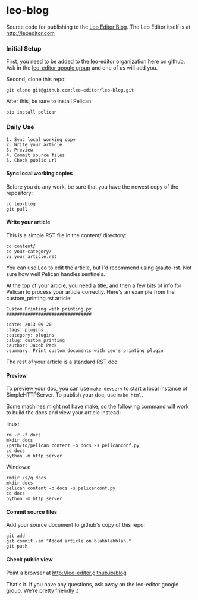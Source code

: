 leo-blog
========

Source code for publishing to the [Leo Editor Blog](http://leo-editor.github.io/blog "Leo Editor Blog").
The Leo Editor itself is at http://leoeditor.com



### Initial Setup ###

First, you need to be added to the leo-editor organization here on github.  Ask in the [leo-editor google group](https://groups.google.com/forum/#!forum/leo-editor) and one of us will add you.

Second, clone this repo:

    git clone git@github.com:leo-editor/leo-blog.git
    
After this, be sure to install Pelican:

    pip install pelican


### Daily Use ###

    1. Sync local working copy
    2. Write your article
    3. Preview
    4. Commit source files
    5. Check public url


#### Sync local working copies ####   
Before you do any work, be sure that you have the newest copy of the repository:

    cd leo-blog
    git pull

#### Write your article ####
This is a simple RST file in the content/ directory:

    cd content/
    cd your-category/
    vi your_article.rst

You can use Leo to edit the article, but I'd recommend using @auto-rst.  Not sure how well Pelican handles sentinels.

At the top of your article, you need a title, and then a few bits of info for Pelican to process your article correctly.  Here's an example from the custom_printing.rst article:

    Custom Printing with printing.py
    ################################
    
    :date: 2013-09-20
    :tags: plugins
    :category: plugins
    :slug: custom_printing
    :author: Jacob Peck
    :summary: Print custom documents with Leo's printing plugin

The rest of your article is a standard RST doc.


#### Preview ####
To preview your doc, you can use `make devserv` to start a local instance of SimpleHTTPServer.  To publish your doc, use `make html`.

Some machines might not have make, so the following command will work to build the docs and view your article instead:

linux:

    rm -r -f docs
    mkdir docs
    /path/to/pelican content -o docs -s pelicanconf.py
    cd docs
    python -m http.server

Windows:

    rmdir /s/q docs
    mkdir docs
    pelican content -o docs -s pelicanconf.py
    cd docs
    python -m http.server    

#### Commit source files ####
Add your source document to github's copy of this repo:

    git add .
    git commit -am "Added article on blahblahblah."
    git push


#### Check public view ####

Point a browser at http://leo-editor.github.io/blog

That's it.  If you have any questions, ask away on the leo-editor google group.  We're pretty friendly :) 
